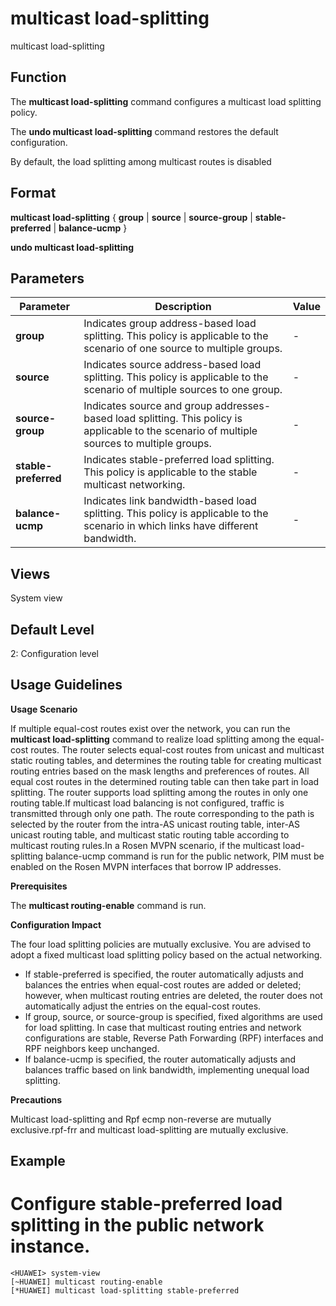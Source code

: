 multicast load-splitting
========================

multicast load-splitting

Function
--------



The **multicast load-splitting** command configures a multicast load splitting policy.

The **undo multicast load-splitting** command restores the default configuration.



By default, the load splitting among multicast routes is disabled


Format
------

**multicast load-splitting** { **group** | **source** | **source-group** | **stable-preferred** | **balance-ucmp** }

**undo multicast load-splitting**


Parameters
----------

| Parameter | Description | Value |
| --- | --- | --- |
| **group** | Indicates group address-based load splitting. This policy is applicable to the scenario of one source to multiple groups. | - |
| **source** | Indicates source address-based load splitting. This policy is applicable to the scenario of multiple sources to one group. | - |
| **source-group** | Indicates source and group addresses-based load splitting. This policy is applicable to the scenario of multiple sources to multiple groups. | - |
| **stable-preferred** | Indicates stable-preferred load splitting. This policy is applicable to the stable multicast networking. | - |
| **balance-ucmp** | Indicates link bandwidth-based load splitting. This policy is applicable to the scenario in which links have different bandwidth. | - |



Views
-----

System view


Default Level
-------------

2: Configuration level


Usage Guidelines
----------------

**Usage Scenario**

If multiple equal-cost routes exist over the network, you can run the **multicast load-splitting** command to realize load splitting among the equal-cost routes. The router selects equal-cost routes from unicast and multicast static routing tables, and determines the routing table for creating multicast routing entries based on the mask lengths and preferences of routes. All equal cost routes in the determined routing table can then take part in load splitting. The router supports load splitting among the routes in only one routing table.If multicast load balancing is not configured, traffic is transmitted through only one path. The route corresponding to the path is selected by the router from the intra-AS unicast routing table, inter-AS unicast routing table, and multicast static routing table according to multicast routing rules.In a Rosen MVPN scenario, if the multicast load-splitting balance-ucmp command is run for the public network, PIM must be enabled on the Rosen MVPN interfaces that borrow IP addresses.

**Prerequisites**

The **multicast routing-enable** command is run.

**Configuration Impact**

The four load splitting policies are mutually exclusive. You are advised to adopt a fixed multicast load splitting policy based on the actual networking.

* If stable-preferred is specified, the router automatically adjusts and balances the entries when equal-cost routes are added or deleted; however, when multicast routing entries are deleted, the router does not automatically adjust the entries on the equal-cost routes.
* If group, source, or source-group is specified, fixed algorithms are used for load splitting. In case that multicast routing entries and network configurations are stable, Reverse Path Forwarding (RPF) interfaces and RPF neighbors keep unchanged.
* If balance-ucmp is specified, the router automatically adjusts and balances traffic based on link bandwidth, implementing unequal load splitting.

**Precautions**



Multicast load-splitting and Rpf ecmp non-reverse are mutually exclusive.rpf-frr and multicast load-splitting are mutually exclusive.




Example
-------

# Configure stable-preferred load splitting in the public network instance.
```
<HUAWEI> system-view
[~HUAWEI] multicast routing-enable
[*HUAWEI] multicast load-splitting stable-preferred

```